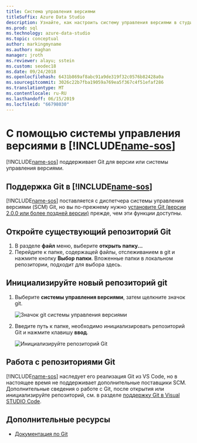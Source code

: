 ```yaml
---
title: Система управления версиями
titleSuffix: Azure Data Studio
description: Узнайте, как настроить систему управления версиями в студии данных Azure
ms.prod: sql
ms.technology: azure-data-studio
ms.topic: conceptual
author: markingmyname
ms.author: maghan
manager: jroth
ms.reviewer: alayu; sstein
ms.custom: seodec18
ms.date: 09/24/2018
ms.openlocfilehash: 6431b869af8abc91a9de319f32c0576b82428a0a
ms.sourcegitcommit: 3026c22b7fba19059a769ea5f367c4f51efaf286
ms.translationtype: MT
ms.contentlocale: ru-RU
ms.lasthandoff: 06/15/2019
ms.locfileid: "66798030"
---
```

#  <a name="using-source-control-in-includename-sosincludesname-sos-shortmd"></a>С помощью системы управления версиями в [!INCLUDE[name-sos](../includes/name-sos-short.md)]

[!INCLUDE[name-sos](../includes/name-sos-short.md)] поддерживает Git для версии или системы управления версиями.


## <a name="git-support-in-includename-sosincludesname-sos-shortmd"></a>Поддержка Git в [!INCLUDE[name-sos](../includes/name-sos-short.md)]

[!INCLUDE[name-sos](../includes/name-sos-short.md)] поставляется с диспетчера системы управления версиями (SCM) Git, но вы по-прежнему нужно [установите Git (версии 2.0.0 или более поздней версии)](https://git-scm.com/download) прежде, чем эти функции доступны. 



## <a name="open-an-existing-git-repository"></a>Откройте существующий репозиторий Git

1. В разделе **файл** меню, выберите **открыть папку...**
2. Перейдите к папке, содержащей файлы, отслеживанием в git и нажмите кнопку **Выбор папки**. Вложенные папки в локальном репозитории, подходит для выбора здесь.


## <a name="initialize-a-new-git-repository"></a>Инициализируйте новый репозиторий git

1. Выберите **системы управления версиями**, затем щелкните значок git.

   ![Значок git системы управления версиями](media/source-control/source-control.png)

1. Введите путь к папке, необходимо инициализировать репозиторий Git и нажмите клавишу **ввод**.

   ![Инициализируйте репозиторий Git](media/source-control/initialize-git-repository.png)

## <a name="working-with-git-repositories"></a>Работа с репозиториями Git

[!INCLUDE[name-sos](../includes/name-sos-short.md)] наследует его реализация Git из VS Code, но в настоящее время не поддерживает дополнительные поставщики SCM. Дополнительные сведения о работе с Git, после открытия или инициализируйте репозиторий, см. в разделе [поддержку Git в Visual STUDIO Code](https://code.visualstudio.com/docs/editor/versioncontrol#_git-support).


## <a name="additional-resources"></a>Дополнительные ресурсы
- [Документация по Git](https://git-scm.com/documentation)
